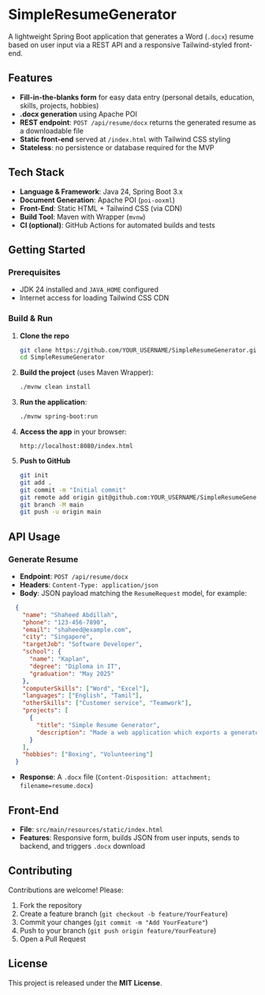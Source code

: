 # SimpleResumeGenerator

A lightweight Spring Boot application that generates a Word (`.docx`) resume based on user input via a REST API and a responsive Tailwind-styled front-end.

## Features

- **Fill-in-the-blanks form** for easy data entry (personal details, education, skills, projects, hobbies)
- **.docx generation** using Apache POI
- **REST endpoint**: `POST /api/resume/docx` returns the generated resume as a downloadable file
- **Static front-end** served at `/index.html` with Tailwind CSS styling
- **Stateless**: no persistence or database required for the MVP

## Tech Stack

- **Language & Framework**: Java 24, Spring Boot 3.x
- **Document Generation**: Apache POI (`poi-ooxml`)
- **Front-End**: Static HTML + Tailwind CSS (via CDN)
- **Build Tool**: Maven with Wrapper (`mvnw`)
- **CI (optional)**: GitHub Actions for automated builds and tests

## Getting Started

### Prerequisites

- JDK 24 installed and `JAVA_HOME` configured
- Internet access for loading Tailwind CSS CDN

### Build & Run

1. **Clone the repo**
   ```bash
   git clone https://github.com/YOUR_USERNAME/SimpleResumeGenerator.git
   cd SimpleResumeGenerator
   ```
2. **Build the project** (uses Maven Wrapper):
   ```bash
   ./mvnw clean install
   ```
3. **Run the application**:
   ```bash
   ./mvnw spring-boot:run
   ```
4. **Access the app** in your browser:
   ```
   http://localhost:8080/index.html
   ```
5. **Push to GitHub**
   ```bash
   git init
   git add .
   git commit -m "Initial commit"
   git remote add origin git@github.com:YOUR_USERNAME/SimpleResumeGenerator.git
   git branch -M main
   git push -u origin main
   ```

## API Usage

### Generate Resume

- **Endpoint**: `POST /api/resume/docx`
- **Headers**: `Content-Type: application/json`
- **Body**: JSON payload matching the `ResumeRequest` model, for example:
```json
  {
    "name": "Shaheed Abdillah",
    "phone": "123-456-7890",
    "email": "shaheed@example.com",
    "city": "Singapore",
    "targetJob": "Software Developer",
    "school": {
      "name": "Kaplan",
      "degree": "Diploma in IT",
      "graduation": "May 2025"
    },
    "computerSkills": ["Word", "Excel"],
    "languages": ["English", "Tamil"],
    "otherSkills": ["Customer service", "Teamwork"],
    "projects": [
      {
        "title": "Simple Resume Generator",
        "description": "Made a web application which exports a generated resume based on user input"
      }
    ],
    "hobbies": ["Boxing", "Volunteering"]
  }
```
- **Response**: A `.docx` file (`Content-Disposition: attachment; filename=resume.docx`)

## Front-End

- **File**: `src/main/resources/static/index.html`
- **Features**: Responsive form, builds JSON from user inputs, sends to backend, and triggers `.docx` download

## Contributing

Contributions are welcome! Please:

1. Fork the repository
2. Create a feature branch (`git checkout -b feature/YourFeature`)
3. Commit your changes (`git commit -m "Add YourFeature"`)
4. Push to your branch (`git push origin feature/YourFeature`)
5. Open a Pull Request

## License

This project is released under the **MIT License**.

